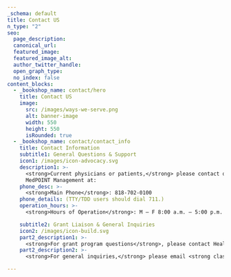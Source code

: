 ```yaml
---
_schema: default
title: Contact US
n_type: "2"
seo:
  page_description:
  canonical_url:
  featured_image:
  featured_image_alt:
  author_twitter_handle:
  open_graph_type:
  no_index: false
content_blocks:
  - _bookshop_name: contact/hero
    title: Contact US
    image:
      src: /images/ways-we-serve.png
      alt: banner-image
      width: 550
      height: 550
      isRounded: true
  - _bookshop_name: contact/contact_info
    title: Contact Information
    subtitle1: General Questions & Support
    icon1: /images/icon-advocacy.svg
    description1: >-
      <strong>Current physicians or patients,</strong> please contact our management company,
      MedPOINT Management at:
    phone_desc: >-
      <strong>Main Phone</strong>: 818-702-0100
    phone_details: (TTY/TDD users should dial 711.)
    operation_hours: >-
      <strong>Hours of Operation</strong>: M – F 8:00 a.m. – 5:00 p.m.

    subtitle2: Grant Liaison & General Inquiries
    icon2: /images/icon-build.svg
    part2_description1: >-
      <strong>For grant program questions</strong>, please contact Health Care LA at (818) 702-0100 and ask to be transferred to our grant liaison.
    part2_description2: >-
      <strong>For general inquiries,</strong> please email <strong class="text-blue">info@healthcarela.org</strong>.

---
```

